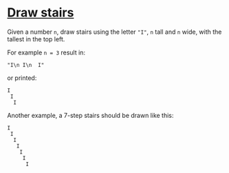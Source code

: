 # [Draw stairs](https://www.codewars.com/kata/5b4e779c578c6a898e0005c5)

Given a number `n`, draw stairs using the letter `"I"`, `n` tall and `n` wide, with the tallest in the top left.

For example `n = 3` result in:
```
"I\n I\n  I"
```
or printed:
```
I
 I
  I
```

Another example, a 7-step stairs should be drawn like this:

```
I
 I
  I
   I
    I
     I
      I
```
